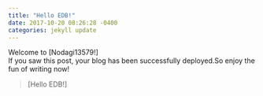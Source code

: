 ```yaml
---
title: "Hello EDB!"
date: 2017-10-20 08:26:28 -0400
categories: jekyll update
---
```

Welcome to [Nodagi13579!]<br>If you saw this post, your blog has been successfully deployed.So enjoy the fun of writing now!

> [Hello EDB!]

[jekyll-docs]: https://jekyllrb.com/docs/home
[jekyll-gh]:   https://github.com/jekyll/jekyll
[jekyll-talk]: https://talk.jekyllrb.com/
